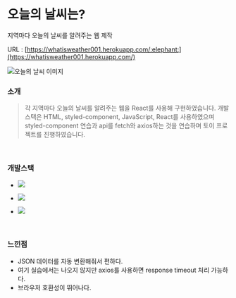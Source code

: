 # 오늘의 날씨는?

지역마다 오늘의 날씨를 알려주는 웹 제작

URL : [https://whatisweather001.herokuapp.com/:elephant:](https://whatisweather001.herokuapp.com/)

![오늘의 날씨 이미지](https://user-images.githubusercontent.com/68219145/186843068-15a3345f-95b3-46a2-8b8f-f5e3d6a8f782.gif)

### 소개

> 각 지역마다 오늘의 날씨를 알려주는 웹을 React를 사용해 구현하였습니다. 개발스택은 HTML, styled-component, JavaScript, React를 사용하였으며 styled-component 연습과 api를 fetch와 axios하는 것을 연습하며 토이 프로젝트를 진행하였습니다.

<br>

### 개발스택

-   <img src="https://img.shields.io/badge/HTML5-E34F26?style=flat-square&logo=HTML5&logoColor=white"/></a>

-   <img src="https://img.shields.io/badge/CSS3-1572B6?style=flat-square&logo=CSS3&logoColor=white"/></a>

-   <img src="https://img.shields.io/badge/Javascript-ffb13b?style=flat-square&logo=javascript&logoColor=white"/>

<br>

### 느낀점

-   JSON 데이터를 자동 변환해줘서 편하다.
-   여기 실습에서는 나오지 않지만 axios를 사용하면 response timeout 처리 가능하다.
-   브라우저 호환성이 뛰어나다.
